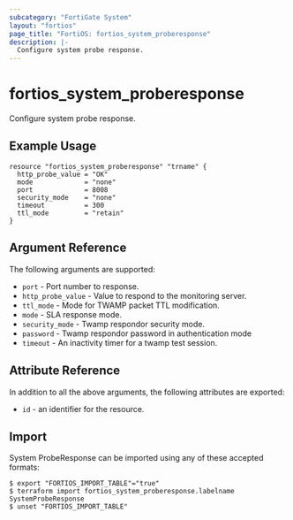 ```yaml
---
subcategory: "FortiGate System"
layout: "fortios"
page_title: "FortiOS: fortios_system_proberesponse"
description: |-
  Configure system probe response.
---
```


# fortios_system_proberesponse
Configure system probe response.

## Example Usage

```hcl
resource "fortios_system_proberesponse" "trname" {
  http_probe_value = "OK"
  mode             = "none"
  port             = 8008
  security_mode    = "none"
  timeout          = 300
  ttl_mode         = "retain"
}
```

## Argument Reference

The following arguments are supported:

* `port` - Port number to response.
* `http_probe_value` - Value to respond to the monitoring server.
* `ttl_mode` - Mode for TWAMP packet TTL modification.
* `mode` - SLA response mode.
* `security_mode` - Twamp respondor security mode.
* `password` - Twamp respondor password in authentication mode
* `timeout` - An inactivity timer for a twamp test session.


## Attribute Reference

In addition to all the above arguments, the following attributes are exported:
* `id` - an identifier for the resource.

## Import

System ProbeResponse can be imported using any of these accepted formats:
```
$ export "FORTIOS_IMPORT_TABLE"="true"
$ terraform import fortios_system_proberesponse.labelname SystemProbeResponse
$ unset "FORTIOS_IMPORT_TABLE"
```
